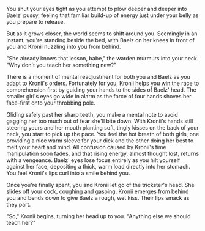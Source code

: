 You shut your eyes tight as you attempt to plow deeper and deeper into Baelz’ pussy, feeling that familiar build-up of energy just under your belly as you prepare to release.

But as it grows closer, the world seems to shift around you. Seemingly in an instant, you're standing beside the bed, with Baelz on her knees in front of you and Kronii nuzzling into you from behind.

"She already knows that lesson, babe," the warden murmurs into your neck. "Why don't you teach her something new?"

There is a moment of mental readjustment for both you and Baelz as you adapt to Kronii's orders. Fortunately for you, Kronii helps you win the race to comprehension first by guiding your hands to the sides of Baelz' head. The smaller girl's eyes go wide in alarm as the force of four hands shoves her face-first onto your throbbing pole.

Gliding safely past her sharp teeth, you make a mental note to avoid gagging her too much out of fear she'll bite down. With Kronii's hands still steering yours and her mouth planting soft, tingly kisses on the back of your neck, you start to pick up the pace. You feel the hot breath of both girls, one providing a nice warm sleeve for your dick and the other doing her best to melt your heart and mind. All confusion caused by Kronii's time manipulation soon fades, and that rising energy, almost thought lost, returns with a vengeance. Baelz' eyes lose focus entirely as you hilt yourself against her face, depositing a thick, warm load directly into her stomach. You feel Kronii's lips curl into a smile behind you.

Once you're finally spent, you and Kronii let go of the trickster's head. She slides off your cock, coughing and gasping. Kronii emerges from behind you and bends down to give Baelz a rough, wet kiss. Their lips smack as they part.

"So," Kronii begins, turning her head up to you. "Anything else we should teach her?"